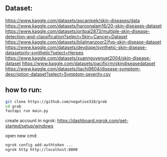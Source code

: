 ## Dataset:
https://www.kaggle.com/datasets/ascanipek/skin-diseases/data
https://www.kaggle.com/datasets/haroonalam16/20-skin-diseases-dataset
https://www.kaggle.com/datasets/pritpal2873/multiple-skin-disease-detection-and-classification?select=Skin+Cancer+Dataset
https://www.kaggle.com/datasets/bilalmanzoor2/fyp-skin-disease-dataset
https://www.kaggle.com/datasets/devdope/synthetic-skin-disease-datasetonly-synthetic?select=Herpes
https://www.kaggle.com/datasets/xuannguyenuet2004/skin-disease-dataset
https://www.kaggle.com/datasets/pacificrm/skindiseasedataset
https://www.kaggle.com/datasets/itachi9604/disease-symptom-description-dataset?select=Symptom-severity.csv

## how to run:
```bash
git clone https://github.com/negative318/grab
cd grab
fastapi run main.py
```
create account in ngrok: https://dashboard.ngrok.com/get-started/setup/windows

open new cmd:

```bash
ngrok config add-authtoken ...
ngrok http http://localhost:8000
```